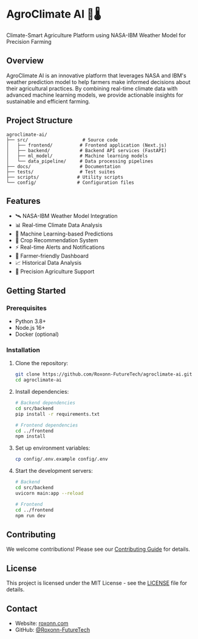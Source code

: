 # AgroClimate AI 🌾🌡️

Climate-Smart Agriculture Platform using NASA-IBM Weather Model for Precision Farming

## Overview

AgroClimate AI is an innovative platform that leverages NASA and IBM's weather prediction model to help farmers make informed decisions about their agricultural practices. By combining real-time climate data with advanced machine learning models, we provide actionable insights for sustainable and efficient farming.

## Project Structure

```
agroclimate-ai/
├── src/                    # Source code
│   ├── frontend/          # Frontend application (Next.js)
│   ├── backend/           # Backend API services (FastAPI)
│   ├── ml_model/          # Machine learning models
│   └── data_pipeline/     # Data processing pipelines
├── docs/                  # Documentation
├── tests/                 # Test suites
├── scripts/              # Utility scripts
└── config/               # Configuration files
```

## Features

- 🛰️ NASA-IBM Weather Model Integration
- 📊 Real-time Climate Data Analysis
- 🤖 Machine Learning-based Predictions
- 🌱 Crop Recommendation System
- ⚡ Real-time Alerts and Notifications
- 📱 Farmer-friendly Dashboard
- 📈 Historical Data Analysis
- 🎯 Precision Agriculture Support

## Getting Started

### Prerequisites

- Python 3.8+
- Node.js 16+
- Docker (optional)

### Installation

1. Clone the repository:
   ```bash
   git clone https://github.com/Roxonn-FutureTech/agroclimate-ai.git
   cd agroclimate-ai
   ```

2. Install dependencies:
   ```bash
   # Backend dependencies
   cd src/backend
   pip install -r requirements.txt

   # Frontend dependencies
   cd ../frontend
   npm install
   ```

3. Set up environment variables:
   ```bash
   cp config/.env.example config/.env
   ```

4. Start the development servers:
   ```bash
   # Backend
   cd src/backend
   uvicorn main:app --reload

   # Frontend
   cd ../frontend
   npm run dev
   ```

## Contributing

We welcome contributions! Please see our [Contributing Guide](docs/CONTRIBUTING.md) for details.

## License

This project is licensed under the MIT License - see the [LICENSE](LICENSE) file for details.

## Contact

- Website: [roxonn.com](https://roxonn.com)
- GitHub: [@Roxonn-FutureTech](https://github.com/Roxonn-FutureTech) 
